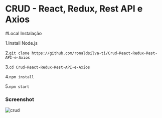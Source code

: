 # CRUD - React, Redux, Rest API e Axios

#Local Instalação

1.Install Node.js

2.```git clone https://github.com/ronaldsilva-ti/Crud-React-Redux-Rest-API-e-Axios```

3.```cd Crud-React-Redux-Rest-API-e-Axios```

4.```npm install```

5.```npm start ```


### Screenshot
![crud](https://user-images.githubusercontent.com/57809579/85443351-8bcdca00-b567-11ea-9d1c-a066a7d38b51.png)
